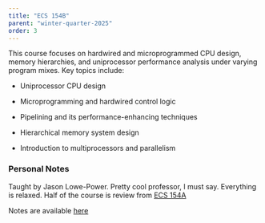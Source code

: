 ```yaml
---
title: "ECS 154B"
parent: "winter-quarter-2025"
order: 3
---
```


This course focuses on hardwired and microprogrammed CPU design, memory hierarchies, and uniprocessor performance analysis under varying program mixes. Key topics include:

- Uniprocessor CPU design

- Microprogramming and hardwired control logic

- Pipelining and its performance-enhancing techniques

- Hierarchical memory system design

- Introduction to multiprocessors and parallelism

### Personal Notes

Taught by Jason Lowe-Power. Pretty cool professor, I must say. Everything is relaxed. Half of the course is review from [ECS 154A](../src/content/academic/ecs-154a.md)

Notes are available [here](https://ucdavis365-my.sharepoint.com/:o:/g/personal/aazat_ucdavis_edu/EvB7z1Ysf0BEgWkwc7_NC08Bz_UhoZzJMGyo_st9yWwY8g?e=A8BC44)

